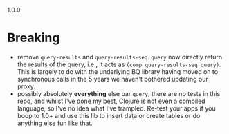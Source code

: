 1.0.0

# Breaking
- remove `query-results` and `query-results-seq`. `query` now directly return the results of the query, i.e., it acts
  as `(comp query-results-seq query)`. This is largely to do with the underlying BQ library having moved on to
  synchronous calls in the 5 years we haven't bothered updating our proxy.
- possibly absolutely **everything** else bar `query`, there are no tests in this repo, and whilst I've done my best,
  Clojure is not even a compiled language, so I've no idea what I've trampled. Re-test your apps if you boop to 1.0+
  and use this lib to insert data or create tables or do anything else fun like that.